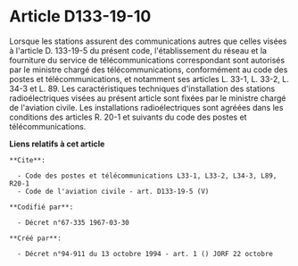 # Article D133-19-10

Lorsque les stations assurent des communications autres que celles visées à l'article D. 133-19-5 du présent code,
l'établissement du réseau et la fourniture du service de télécommunications correspondant sont autorisés par le ministre
chargé des télécommunications, conformément au code des postes et télécommunications, et notamment ses articles L. 33-1, L.
33-2, L. 34-3 et L. 89. Les caractéristiques techniques d'installation des stations radioélectriques visées au présent
article sont fixées par le ministre chargé de l'aviation civile. Les installations radioélectriques sont agréées dans les
conditions des articles R. 20-1 et suivants du code des postes et télécommunications.

**Liens relatifs à cet article**

	**Cite**:

	  - Code des postes et télécommunications L33-1, L33-2, L34-3, L89, R20-1
	  - Code de l'aviation civile - art. D133-19-5 (V)

	**Codifié par**:

	  - Décret n°67-335 1967-03-30

	**Créé par**:

	  - Décret n°94-911 du 13 octobre 1994 - art. 1 () JORF 22 octobre
